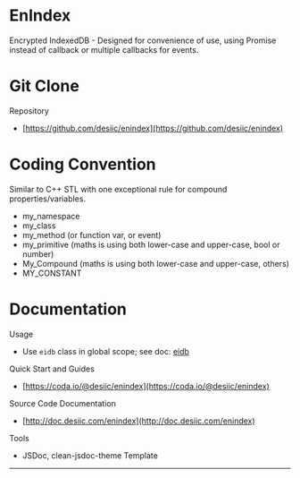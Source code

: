 EnIndex
=======
Encrypted IndexedDB - Designed for convenience of use, using Promise instead
of callback or multiple callbacks for events.

Git Clone
=========
Repository
  * [https://github.com/desiic/enindex](https://github.com/desiic/enindex)

Coding Convention
=================
Similar to C++ STL with one exceptional rule for compound properties/variables.
  * my_namespace
  * my_class
  * my_method (or function var, or event)
  * my_primitive (maths is using both lower-case and upper-case, bool or number)
  * My_Compound (maths is using both lower-case and upper-case, others)
  * MY_CONSTANT

Documentation
=============
Usage
  * Use `eidb` class in global scope; see doc: [eidb](http://doc.desiic.com/enindex/module-eidb-eidb.html)
  
Quick Start and Guides
  * [https://coda.io/@desiic/enindex](https://coda.io/@desiic/enindex)

Source Code Documentation
  * [http://doc.desiic.com/enindex](http://doc.desiic.com/enindex)

Tools
  * JSDoc, clean-jsdoc-theme Template
___  